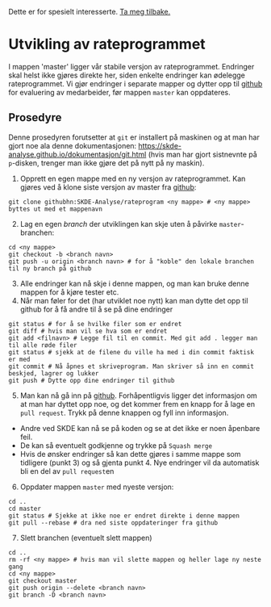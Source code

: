 Dette er for spesielt interesserte. [Ta meg tilbake.](./)

# Utvikling av rateprogrammet

I mappen 'master' ligger vår stabile versjon av rateprogrammet. Endringer skal helst ikke gjøres direkte her, siden enkelte endringer kan ødelegge rateprogrammet. Vi gjør endringer i separate mapper og dytter opp til [github](https://github.com/SKDE-Analyse/rateprogram) for evaluering av medarbeider, før mappen `master` kan oppdateres.

## Prosedyre

Denne prosedyren forutsetter at `git` er installert på maskinen og at man har gjort noe ala denne dokumentasjonen: https://skde-analyse.github.io/dokumentasjon/git.html (hvis man har gjort sistnevnte på `p`-disken, trenger man ikke gjøre det på nytt på ny maskin).

1. Opprett en egen mappe med en ny versjon av rateprogrammet. Kan gjøres ved å klone siste versjon av master fra [github](https://github.com/SKDE-Analyse/rateprogram):
```
git clone githubhn:SKDE-Analyse/rateprogram <ny mappe> # <ny mappe> byttes ut med et mappenavn
```
2. Lag en egen *branch* der utviklingen kan skje uten å påvirke `master`-branchen:
```
cd <ny mappe>
git checkout -b <branch navn>
git push -u origin <branch navn> # for å "koble" den lokale branchen til ny branch på github
```
3. Alle endringer kan nå skje i denne mappen, og man kan bruke denne mappen for å kjøre tester etc.
4. Når man føler for det (har utviklet noe nytt) kan man dytte det opp til github for å få andre til å se på dine endringer
```
git status # for å se hvilke filer som er endret
git diff # hvis man vil se hva som er endret
git add <filnavn> # Legge fil til en commit. Med git add . legger man til alle røde filer
git status # sjekk at de filene du ville ha med i din commit faktisk er med
git commit # Nå åpnes et skriveprogram. Man skriver så inn en commit beskjed, lagrer og lukker
git push # Dytte opp dine endringer til github
```
5. Man kan nå gå inn på [github](https://github.com/SKDE-Analyse/rateprogram). Forhåpentligvis ligger det informasjon om at man har dyttet opp noe, og det kommer frem en knapp for å lage en `pull request`. Trykk på denne knappen og fyll inn informasjon.
  - Andre ved SKDE kan nå se på koden og se at det ikke er noen åpenbare feil.
  - De kan så eventuelt godkjenne og trykke på `Squash merge`
  - Hvis de ønsker endringer så kan dette gjøres i samme mappe som tidligere (punkt 3) og så gjenta punkt 4. Nye endringer vil da automatisk bli en del av `pull request`en 
6. Oppdater mappen `master` med nyeste versjon:
```
cd ..
cd master
git status # Sjekke at ikke noe er endret direkte i denne mappen
git pull --rebase # dra ned siste oppdateringer fra github
```
7. Slett branchen (eventuelt slett mappen)
```
cd ..
rm -rf <ny mappe> # hvis man vil slette mappen og heller lage ny neste gang
cd <ny mappe>
git checkout master
git push origin --delete <branch navn>
git branch -D <branch navn>
```




